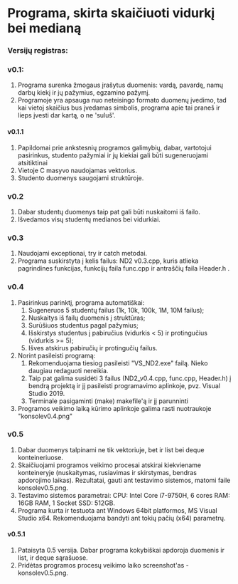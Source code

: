 # Programa, skirta skaičiuoti vidurkį bei medianą
### Versijų registras:

### v0.1:

1. Programa surenka žmogaus įrašytus duomenis: vardą, pavardę, namų darbų kiekį ir jų pažymius, egzamino pažymį. 
2. Programoje yra apsauga nuo neteisingo formato duomenų įvedimo, tad kai vietoj skaičius bus įvedamas simbolis, programa apie tai praneš ir lieps įvesti dar kartą, o ne 'suluš'. 

#### v0.1.1

1. Papildomai prie ankstesnių programos galimybių, dabar, vartotojui pasirinkus, studento pažymiai ir jų kiekiai gali būti sugeneruojami atsitiktinai
2. Vietoje C masyvo naudojamas vektorius.
3. Studento duomenys saugojami struktūroje.

### v0.2

1. Dabar studentų duomenys taip pat gali būti nuskaitomi iš failo.
2. Išvedamos visų studentų medianos bei vidurkiai.

### v0.3

1. Naudojami exceptionai, try ir catch metodai.
2. Programa suskirstyta į kelis failus: ND2 v0.3.cpp, kuris atlieka pagrindines funkcijas, funkcijų faila func.cpp ir antraščių faila Header.h .

### v0.4

1. Pasirinkus parinktį, programa automatiškai:
	1. Sugeneruos 5 studentų failus (1k, 10k, 100k, 1M, 10M failus);
	2. Nuskaitys iš failų duomenis į struktūras;
	3. Surūšiuos studentus pagal pažymius;
	4. Išskirstys studentus į pabiručius (vidurkis < 5) ir protingučius (vidurkis >= 5);
	5. Išves atskirus pabiručių ir protingučių failus.
2. Norint pasileisti programą: 
	1. Rekomenduojama tiesiog pasileisti "VS_ND2.exe" failą. Nieko daugiau redaguoti nereikia.
	2. Taip pat galima susidėti 3 failus (ND2_v0.4.cpp, func.cpp, Header.h) į bendrą projektą ir jį pasileisti programavimo aplinkoje, pvz. Visual Studio 2019.
	3. Terminale pasigaminti (make) makefile'ą ir jį parunninti
3. Programos veikimo laiką kūrimo aplinkoje galima rasti nuotraukoje "konsolev0.4.png"

### v0.5

1. Dabar duomenys talpinami ne tik vektoriuje, bet ir list bei deque konteineriuose.
2. Skaičiuojami programos veikimo procesai atskirai kiekviename konteineryje (nuskaitymas, rusiavimas ir skirstymas, bendras apdorojimo laikas). Rezultatai, gauti ant testavimo sistemos, matomi faile konsolev0.5.png.
3. Testavimo sistemos parametrai:
   CPU: Intel Core i7-9750H, 6 cores
   RAM: 16GB RAM, 1 Socket
   SSD: 512GB.
4. Programa kurta ir testuota ant Windows 64bit platformos, MS Visual Studio x64. Rekomenduojama bandyti ant tokių pačių (x64) parametrų.

####  v0.5.1

1. Pataisyta 0.5 versija. Dabar programa kokybiškai apdoroja duomenis ir list, ir deque sąrašuose.
2. Pridėtas programos procesų veikimo laiko screenshot'as - konsolev0.5.png.